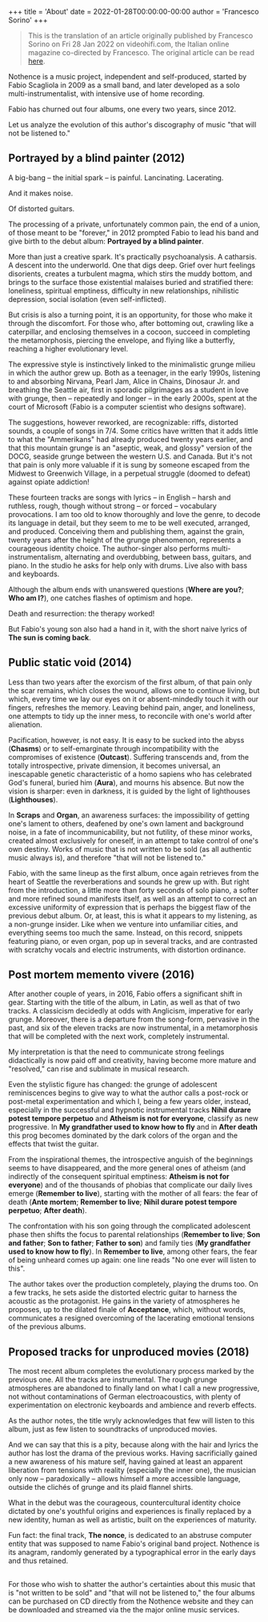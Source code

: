 +++
title = 'About'
date = 2022-01-28T00:00:00-00:00
author = 'Francesco Sorino'
+++

> This is the translation of an article originally published by Francesco Sorino on Fri 28 Jan 2022 on videohifi.com, the Italian online magazine co-directed by Francesco. The original article can be read [here](https://videohifi.com/nothence).

Nothence is a music project, independent and self-produced, started by Fabio Scagliola in 2009 as a small band, and later developed as a solo multi-instrumentalist, with intensive use of home recording.

Fabio has churned out four albums, one every two years, since 2012.

Let us analyze the evolution of this author's discography of music "that will not be listened to."

## Portrayed by a blind painter (2012)

A big-bang – the initial spark – is painful. Lancinating. Lacerating.

And it makes noise.

Of distorted guitars.

The processing of a private, unfortunately common pain, the end of a union, of those meant to be "forever," in 2012 prompted Fabio to lead his band and give birth to the debut album: **Portrayed by a blind painter**.

More than just a creative spark. It's practically psychoanalysis. A catharsis. A descent into the underworld. One that digs deep. Grief over hurt feelings disorients, creates a turbulent magma, which stirs the muddy bottom, and brings to the surface those existential malaises buried and stratified there: loneliness, spiritual emptiness, difficulty in new relationships, nihilistic depression, social isolation (even self-inflicted).

But crisis is also a turning point, it is an opportunity, for those who make it through the discomfort. For those who, after bottoming out, crawling like a caterpillar, and enclosing themselves in a cocoon, succeed in completing the metamorphosis, piercing the envelope, and flying like a butterfly, reaching a higher evolutionary level.

The expressive style is instinctively linked to the minimalistic grunge milieu in which the author grew up. Both as a teenager, in the early 1990s, listening to and absorbing Nirvana, Pearl Jam, Alice in Chains, Dinosaur Jr. and breathing the Seattle air, first in sporadic pilgrimages as a student in love with grunge, then – repeatedly and longer – in the early 2000s, spent at the court of Microsoft (Fabio is a computer scientist who designs software).

The suggestions, however reworked, are recognizable: riffs, distorted sounds, a couple of songs in 7/4. Some critics have written that it adds little to what the "Ammerikans" had already produced twenty years earlier, and that this mountain grunge is an "aseptic, weak, and glossy" version of the DOCG, seaside grunge between the western U.S. and Canada. But it's not that pain is only more valuable if it is sung by someone escaped from the Midwest to Greenwich Village, in a perpetual struggle (doomed to defeat) against opiate addiction!

These fourteen tracks are songs with lyrics – in English – harsh and ruthless, rough, though without strong – or forced – vocabulary provocations. I am too old to know thoroughly and love the genre, to decode its language in detail, but they seem to me to be well executed, arranged, and produced. Conceiving them and publishing them, against the grain, twenty years after the height of the grunge phenomenon, represents a courageous identity choice. The author-singer also performs multi-instrumentalism, alternating and overdubbing, between bass, guitars, and piano. In the studio he asks for help only with drums. Live also with bass and keyboards.

Although the album ends with unanswered questions (**Where are you?**; **Who am I?**), one catches flashes of optimism and hope.

Death and resurrection: the therapy worked!

But Fabio's young son also had a hand in it, with the short naive lyrics of **The sun is coming back**.

## Public static void (2014)

Less than two years after the exorcism of the first album, of that pain only the scar remains, which closes the wound, allows one to continue living, but which, every time we lay our eyes on it or absent-mindedly touch it with our fingers, refreshes the memory. Leaving behind pain, anger, and loneliness, one attempts to tidy up the inner mess, to reconcile with one's world after alienation.

Pacification, however, is not easy. It is easy to be sucked into the abyss (**Chasms**) or to self-emarginate through incompatibility with the compromises of existence (**Outcast**). Suffering transcends and, from the totally introspective, private dimension, it becomes universal, an inescapable genetic characteristic of a homo sapiens who has celebrated God's funeral, buried him (**Aura**), and mourns his absence. But now the vision is sharper: even in darkness, it is guided by the light of lighthouses (**Lighthouses**).

In **Scraps** and **Organ**, an awareness surfaces: the impossibility of getting one's lament to others, deafened by one's own lament and background noise, in a fate of incommunicability, but not futility, of these minor works, created almost exclusively for oneself, in an attempt to take control of one's own destiny. Works of music that is not written to be sold (as all authentic music always is), and therefore "that will not be listened to."

Fabio, with the same lineup as the first album, once again retrieves from the heart of Seattle the reverberations and sounds he grew up with. But right from the introduction, a little more than forty seconds of solo piano, a softer and more refined sound manifests itself, as well as an attempt to correct an excessive uniformity of expression that is perhaps the biggest flaw of the previous debut album. Or, at least, this is what it appears to my listening, as a non-grunge insider. Like when we venture into unfamiliar cities, and everything seems too much the same. Instead, on this record, snippets featuring piano, or even organ, pop up in several tracks, and are contrasted with scratchy vocals and electric instruments, with distortion ordinance.

## Post mortem memento vivere (2016)

After another couple of years, in 2016, Fabio offers a significant shift in gear. Starting with the title of the album, in Latin, as well as that of two tracks. A classicism decidedly at odds with Anglicism, imperative for early grunge. Moreover, there is a departure from the song-form, pervasive in the past, and six of the eleven tracks are now instrumental, in a metamorphosis that will be completed with the next work, completely instrumental.

My interpretation is that the need to communicate strong feelings didactically is now paid off and creativity, having become more mature and "resolved," can rise and sublimate in musical research.

Even the stylistic figure has changed: the grunge of adolescent reminiscences begins to give way to what the author calls a post-rock or post-metal experimentation and which I, being a few years older, instead, especially in the successful and hypnotic instrumental tracks **Nihil durare potest tempore perpetuo** and **Atheism is not for everyone**, classify as new progressive. In **My grandfather used to know how to fly** and in **After death** this prog becomes dominated by the dark colors of the organ and the effects that twist the guitar.

From the inspirational themes, the introspective anguish of the beginnings seems to have disappeared, and the more general ones of atheism (and indirectly of the consequent spiritual emptiness: **Atheism is not for everyone**) and of the thousands of phobias that complicate our daily lives emerge (**Remember to live**), starting with the mother of all fears: the fear of death (**Ante mortem**; **Remember to live**; **Nihil durare potest tempore perpetuo**; **After death**).

The confrontation with his son going through the complicated adolescent phase then shifts the focus to parental relationships (**Remember to live**; **Son and father**; **Son to father**; **Father to son**) and family ties (**My grandfather used to know how to fly**). In **Remember to live**, among other fears, the fear of being unheard comes up again: one line reads "No one ever will listen to this".

The author takes over the production completely, playing the drums too. On a few tracks, he sets aside the distorted electric guitar to harness the acoustic as the protagonist. He gains in the variety of atmospheres he proposes, up to the dilated finale of **Acceptance**, which, without words, communicates a resigned overcoming of the lacerating emotional tensions of the previous albums.

## Proposed tracks for unproduced movies (2018)

The most recent album completes the evolutionary process marked by the previous one. All the tracks are instrumental. The rough grunge atmospheres are abandoned to finally land on what I call a new progressive, not without contaminations of German electroacoustics, with plenty of experimentation on electronic keyboards and ambience and reverb effects.

As the author notes, the title wryly acknowledges that few will listen to this album, just as few listen to soundtracks of unproduced movies.

And we can say that this is a pity, because along with the hair and lyrics the author has lost the drama of the previous works. Having sacrificially gained a new awareness of his mature self, having gained at least an apparent liberation from tensions with reality (especially the inner one), the musician only now – paradoxically – allows himself a more accessible language, outside the clichés of grunge and its plaid flannel shirts.

What in the debut was the courageous, countercultural identity choice dictated by one's youthful origins and experiences is finally replaced by a new identity, human as well as artistic, built on the experiences of maturity.

Fun fact: the final track, **The nonce**, is dedicated to an abstruse computer entity that was supposed to name Fabio's original band project. Nothence is its anagram, randomly generated by a typographical error in the early days and thus retained.

## 

For those who wish to shatter the author's certainties about this music that is "not written to be sold" and "that will not be listened to," the four albums can be purchased on CD directly from the Nothence website and they can be downloaded and streamed via the the major online music services.


